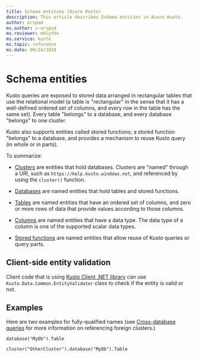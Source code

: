 ```yaml
---
title: Schema entities (Azure Kusto)
description: This article describes Schema entities in Azure Kusto.
author: orspod
ms.author: v-orspod
ms.reviewer: mblythe
ms.service: kusto
ms.topic: reference
ms.date: 09/24/2018
---
```

# Schema entities

Kusto queries are exposed to stored data arranged in rectangular tables
that use the relational model (a table is "rectangular" in the sense that
it has a well-defined ordered set of columns, and every row in the table
has the same set). Every table "belongs" to a database, and every database
"belongs" to one cluster.

Kusto also supports entities called stored functions; a stored function
"belongs" to a database, and provides a mechanism to reuse Kusto query
(in whole or in parts).

To summarize:

* [Clusters](./clusters.md) are entities that hold databases.
  Clusters are "named" through a URI, such as `https://help.kusto.windows.net`,
  and referenced by using the `cluster()` function.

* [Databases](./databases.md) are named entities that hold tables
  and stored functions.

* [Tables](./tables.md) are named entities that have an ordered set
  of columns, and zero or more rows of data that provide values
  according to those columns.

* [Columns](./columns.md) are named entities that have a data type.
  The data type of a column is one of the supported scalar data types.

* [Stored functions](./stored-functions.md) are named entities that
  allow reuse of Kusto queries or query parts.

## Client-side entity validation

<!-- TODO: ZIVC: This section needs to be moved outside the query language section completely. -->

Client code that is using [Kusto Client .NET library](https://kusdoc2.azurewebsites.net/docs/api/using_the_kusto_client_library.html) can 
use `Kusto.Data.Common.EntityValidator` class to check if the entity is valid or not.

## Examples

<!-- This should be moved out as well -->

Here are two examples for fully-qualified names
(see [Cross-database queries](../syntax.md#queries) for more information
on referencing foreign clusters.)
 
```
database("MyDb").Table

cluster("OtherCluster").database("MyDb").Table
```

